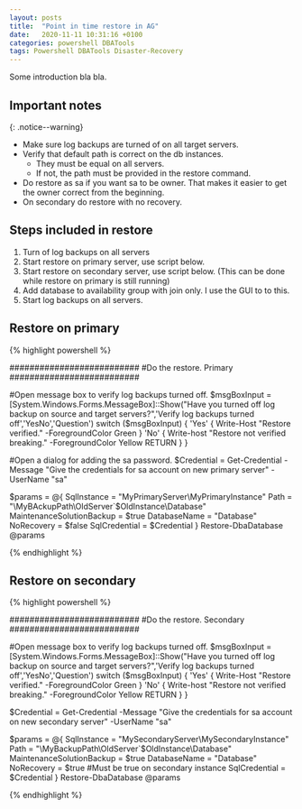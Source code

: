 ```yaml
---
layout: posts
title:  "Point in time restore in AG"
date:   2020-11-11 10:31:16 +0100
categories: powershell DBATools
tags: Powershell DBATools Disaster-Recovery
---
```


Some introduction bla bla.

## Important notes

{: .notice--warning}
- Make sure log backups are turned of on all target servers.
- Verify that default path is correct on the db instances. 
   - They must be equal on all servers.
   - If not, the path must be provided in the restore command.
- Do restore as sa if you want sa to be owner. That makes it easier to get the owner correct from the beginning.
- On secondary do restore with no recovery.

## Steps included in restore

1. Turn of log backups on all servers
2. Start restore on primary server, use script below.
3. Start restore on secondary server, use script below. (This can be done while restore on primary is still running)
4. Add database to availability group with join only. I use the GUI to to this.
5. Start log backups on all servers.

## Restore on primary


{% highlight powershell %}

##########################
#Do the restore. Primary
##########################

#Open message box to verify log backups turned off.
$msgBoxInput = [System.Windows.Forms.MessageBox]::Show("Have you turned off log backup on source and target servers?",'Verify log backups turned off','YesNo','Question')
switch  ($msgBoxInput) {
    'Yes' {
        Write-Host "Restore verified." -ForegroundColor Green
    }
    'No' {
        Write-host "Restore not verified breaking." -ForegroundColor Yellow
        RETURN
    }
}

#Open a dialog for adding the sa password.
$Credential = Get-Credential -Message "Give the credentials for sa account on new primary server" -UserName "sa"

$params = @{
    SqlInstance = "MyPrimaryServer\MyPrimaryInstance"
    Path = "\\MyBAckupPath\OldServer`$OldInstance\Database"
    MaintenanceSolutionBackup = $true
    DatabaseName = "Database" 
    NoRecovery = $false
    SqlCredential = $Credential
}
Restore-DbaDatabase @params

{% endhighlight %}


## Restore on secondary

{% highlight powershell %}

##########################
#Do the restore. Secondary
##########################

#Open message box to verify log backups turned off.
$msgBoxInput = [System.Windows.Forms.MessageBox]::Show("Have you turned off log backup on source and target servers?",'Verify log backups turned off','YesNo','Question')
switch  ($msgBoxInput) {
    'Yes' {
        Write-Host "Restore verified." -ForegroundColor Green
    }
    'No' {
        Write-host "Restore not verified breaking." -ForegroundColor Yellow
        RETURN
    }
}


$Credential = Get-Credential -Message "Give the credentials for sa account on new secondary server" -UserName "sa"

$params = @{
    SqlInstance = "MySecondaryServer\MySecondaryInstance"
    Path = "\\MyBackupPath\OldServer`$OldInstance\Database"
    MaintenanceSolutionBackup = $true
    DatabaseName = "Database"
    NoRecovery = $true #Must be true on secondary instance
    SqlCredential = $Credential
}
Restore-DbaDatabase @params

{% endhighlight %}
